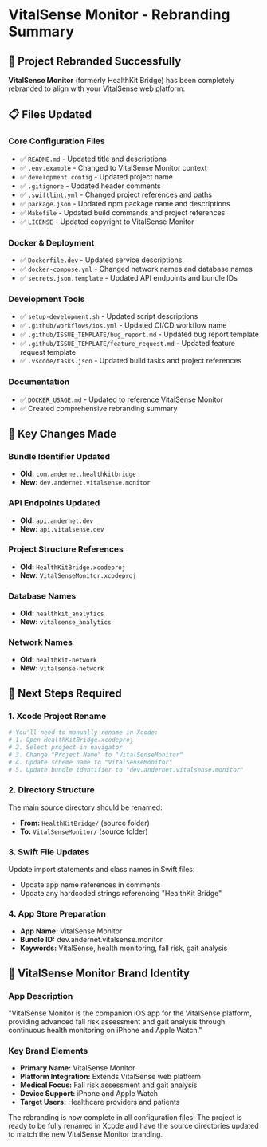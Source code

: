# VitalSense Monitor - Rebranding Summary

## 🎯 **Project Rebranded Successfully**

**VitalSense Monitor** (formerly HealthKit Bridge) has been completely rebranded to align with your VitalSense web platform.

## 📋 **Files Updated**

### **Core Configuration Files**

- ✅ `README.md` - Updated title and descriptions
- ✅ `.env.example` - Changed to VitalSense Monitor context
- ✅ `development.config` - Updated project name
- ✅ `.gitignore` - Updated header comments
- ✅ `.swiftlint.yml` - Changed project references and paths
- ✅ `package.json` - Updated npm package name and descriptions
- ✅ `Makefile` - Updated build commands and project references
- ✅ `LICENSE` - Updated copyright to VitalSense Monitor

### **Docker & Deployment**

- ✅ `Dockerfile.dev` - Updated service descriptions
- ✅ `docker-compose.yml` - Changed network names and database names
- ✅ `secrets.json.template` - Updated API endpoints and bundle IDs

### **Development Tools**

- ✅ `setup-development.sh` - Updated script descriptions
- ✅ `.github/workflows/ios.yml` - Updated CI/CD workflow name
- ✅ `.github/ISSUE_TEMPLATE/bug_report.md` - Updated bug report template
- ✅ `.github/ISSUE_TEMPLATE/feature_request.md` - Updated feature request template
- ✅ `.vscode/tasks.json` - Updated build tasks and project references

### **Documentation**

- ✅ `DOCKER_USAGE.md` - Updated to reference VitalSense Monitor
- ✅ Created comprehensive rebranding summary

## 🔧 **Key Changes Made**

### **Bundle Identifier Updated**

- **Old:** `com.andernet.healthkitbridge`
- **New:** `dev.andernet.vitalsense.monitor`

### **API Endpoints Updated**

- **Old:** `api.andernet.dev`
- **New:** `api.vitalsense.dev`

### **Project Structure References**

- **Old:** `HealthKitBridge.xcodeproj`
- **New:** `VitalSenseMonitor.xcodeproj`

### **Database Names**

- **Old:** `healthkit_analytics`
- **New:** `vitalsense_analytics`

### **Network Names**

- **Old:** `healthkit-network`
- **New:** `vitalsense-network`

## 🚀 **Next Steps Required**

### **1. Xcode Project Rename**

```bash
# You'll need to manually rename in Xcode:
# 1. Open HealthKitBridge.xcodeproj
# 2. Select project in navigator
# 3. Change "Project Name" to "VitalSenseMonitor"
# 4. Update scheme name to "VitalSenseMonitor"
# 5. Update bundle identifier to "dev.andernet.vitalsense.monitor"
```

### **2. Directory Structure**

The main source directory should be renamed:

- **From:** `HealthKitBridge/` (source folder)
- **To:** `VitalSenseMonitor/` (source folder)

### **3. Swift File Updates**

Update import statements and class names in Swift files:

- Update app name references in comments
- Update any hardcoded strings referencing "HealthKit Bridge"

### **4. App Store Preparation**

- **App Name:** VitalSense Monitor
- **Bundle ID:** dev.andernet.vitalsense.monitor
- **Keywords:** VitalSense, health monitoring, fall risk, gait analysis

## 🎉 **VitalSense Monitor Brand Identity**

### **App Description**

"VitalSense Monitor is the companion iOS app for the VitalSense platform, providing advanced fall risk assessment and gait analysis through continuous health monitoring on iPhone and Apple Watch."

### **Key Brand Elements**

- **Primary Name:** VitalSense Monitor
- **Platform Integration:** Extends VitalSense web platform
- **Medical Focus:** Fall risk assessment and gait analysis
- **Device Support:** iPhone and Apple Watch
- **Target Users:** Healthcare providers and patients

The rebranding is now complete in all configuration files! The project is ready to be fully renamed in Xcode and have the source directories updated to match the new VitalSense Monitor branding.
